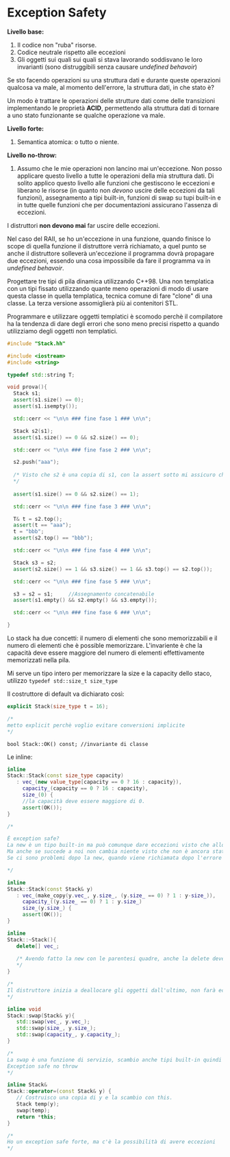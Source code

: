 # Exception Safety

**Livello base:**

1. Il codice non "ruba" risorse.
2. Codice neutrale rispetto alle eccezioni
3. Gli oggetti sui quali sui quali si stava lavorando soddisvano le loro invarianti (sono distruggibili senza causare *undefined behavoir*)

Se sto facendo operazioni su una struttura dati e durante queste operazioni qualcosa va male, al momento dell'errore, la struttura dati, in che stato è?

Un modo è trattare le operazioni delle strutture dati come delle transizioni implementando le proprietà **ACID**, permettendo alla struttura dati di tornare a uno stato funzionante se qualche operazione va male.

**Livello forte:**

1. Semantica atomica: o tutto o niente.

**Livello no-throw:**

1. Assumo che le mie operazioni non lancino mai un'eccezione. Non posso applicare questo livello a tutte le operazioni della mia struttura dati. Di solito applico questo livello alle funzioni che gestiscono le eccezioni e liberano le risorse (in quanto non *devono* uscire delle eccezioni da tali funzioni), assegnamento a tipi built-in, funzioni di swap su tupi built-in e in tutte quelle funzioni che per documentazioni assicurano l'assenza di eccezioni.

I distruttori **non devono mai** far uscire delle eccezioni. 

Nel caso del RAII, se ho un'eccezione in una funzione, quando finisce lo scope di quella funzione il distruttore verrà richiamato, a quel punto se anche il distruttore solleverà un'eccezione il programma dovrà propagare due eccezioni, essendo una cosa impossibile da fare il programma va in *undefined behavoir*.

Progettare tre tipi di pila dinamica utilizzando C++98. Una non templatica con un tipi fissato utilizzando quante meno operazioni di modo di usare questa classe in quella templatica, tecnica comune di fare "clone" di una classe. La terza versione assomiglierà più ai contenitori STL.

Programmare e utilizzare oggetti templatici è scomodo perchè il compilatore ha la tendenza di dare degli errori che sono meno precisi rispetto a quando utilizziamo degli oggetti non templatici.

``` c++
#include "Stack.hh"

#include <iostream>
#include <string>

typedef std::string T;

void prova(){
  Stack s1;
  assert(s1.size() == 0);
  assert(s1.isempty());

  std::cerr << "\n\n ### fine fase 1 ### \n\n";

  Stack s2(s1);
  assert(s1.size() == 0 && s2.size() == 0);

  std::cerr << "\n\n ### fine fase 2 ### \n\n";

  s2.push("aaa");
  
  /* Visto che s2 è una copia di s1, con la assert sotto mi assicuro che  il valore sia stato copiato e non passato per riferimento
  */
  
  assert(s1.size() == 0 && s2.size() == 1);

  std::cerr << "\n\n ### fine fase 3 ### \n\n";

  T& t = s2.top();
  assert(t == "aaa");
  t = "bbb";
  assert(s2.top() == "bbb");

  std::cerr << "\n\n ### fine fase 4 ### \n\n";

  Stack s3 = s2;
  assert(s2.size() == 1 && s3.size() == 1 && s3.top() == s2.top());

  std::cerr << "\n\n ### fine fase 5 ### \n\n";

  s3 = s2 = s1;     //Assegnamento concatenabile
  assert(s1.empty() && s2.empty() && s3.empty());

  std::cerr << "\n\n ### fine fase 6 ### \n\n";

}
```

Lo stack ha due concetti: il numero di elementi che sono memorizzabili e il numero di elementi che è possible memorizzare. L'invariente è che la capacità deve essere maggiore del numero di elementi effettivamente memorizzati nella pila.

Mi serve un tipo intero per memorizzare la size e la capacity dello staco, utilizzo ``typedef std::size_t size_type``

Il costruttore di default va dichiarato così:

``` c++
explicit Stack(size_type t = 16);

/*
metto explicit perchè voglio evitare conversioni implicite
*/
```

``` c++98
bool Stack::OK() const; //invariante di classe
```

Le inline:

``` c++
inline
Stack::Stack(const size_type capacity)
   : vec_(new value_type[capacity == 0 ? 16 : capacity}),
     capacity_(capacity == 0 ? 16 : capacity),
	 size_(0) {
	 //la capacità deve essere maggiore di 0.
	 assert(OK());
}

/*

È exception safe? 
La new è un tipo built-in ma può comunque dare eccezioni visto che alloca un blocco di memoria, l'eccezione è che non c'è più memoria dispnibile quindi mi da la bad_alloc. 
Ma anche se succede a noi non cambia niente visto che non è ancora stato fatto niente quindi non c'è niente da modificare, lasciamo propagare l'eccezione fino alla fine dello scope. 
Se ci sono problemi dopo la new, quando viene richiamata dopo l'errore la new garantisce exception safe, infatti si accorge dell'errore e disfa tutto. Il costruttore è quindi exception safe.

*/

inline
Stack::Stack(const Stack& y)
   : vec_(make_copy(y.vec_, y.size_, (y.size_ == 0) ? 1 : y-size_)),
     capacity_((y.size_ == 0) ? 1 : y.size_)
	 size_(y.size_) {
	 assert(OK());
}

inline
Stack::~Stack(){
   delete[] vec_;
   
   /* Avendo fatto la new con le parentesi quadre, anche la delete deve essere richiamata con le parentesi quadre
   */
}

/*
Il distruttore inizia a deallocare gli oggetti dall'ultimo, non farà eccezioni perchè il costruttore non ha generato eccezioni quindi è exception safe.
*/

inline void
Stack::swap(Stack& y){
   std::swap(vec_, y.vec_);
   std::swap(size_, y.size_);
   std::swap(capacity_, y.capacity_);
}

/*
La swap è una funzione di servizio, scambio anche tipi built-in quindi non genererà mai eccezioni e sarà molto efficiente.
Exception safe no throw
*/

inline Stack&
Stack::operator=(const Stack& y) {
   // Costruisco una copia di y e la scambio con this.
   Stack temp(y);
   swap(temp);
   return *this;
}

/*
Ho un exception safe forte, ma c'è la possibilità di avere eccezioni
*/
```
